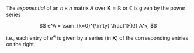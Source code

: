 The *exponential* of an $n\times n$ matrix $A$ over $\mathbf{K}=\mathbb{R}$ or $\mathbb{C}$ is given by the power series

$$
e^A = \sum_{k=0}^{\infty} \frac{1}{k!} A^k,
$$

i.e., each entry of $e^A$ is given by a series (in $\mathbf{K}$) of the corresponding entries on the right.
